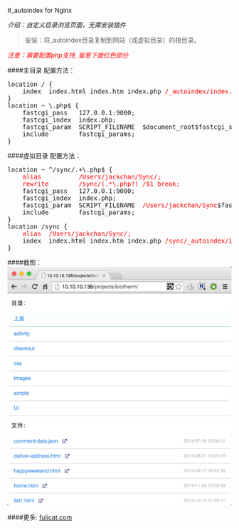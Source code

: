 #_autoindex for Nginx

*介绍：自定义目录浏览页面，无需安装插件*

>安装：将_autoindex目录复制到网站（或虚拟目录）的根目录。

*<font color="red">注意：需要配置php支持, 留意下面红色部分</font>*


####主目录 配置方法：
<pre>
location / {
    index  index.html index.htm index.php <font color="red">/_autoindex/index.php</font>;
}
location ~ \.php$ {
    fastcgi_pass   127.0.0.1:9000;
    fastcgi_index  index.php;
    fastcgi_param  SCRIPT_FILENAME  $document_root$fastcgi_script_name;
    include        fastcgi_params;
}
</pre>



####虚拟目录 配置方法：
<pre>
location ~ ^/sync/.+\.php$ {
    <font color="red">alias          /Users/jackchan/Sync/;</font>
    <font color="red">rewrite        /sync/(.*\.php?) /$1 break;</font>
    fastcgi_pass   127.0.0.1:9000;
    fastcgi_index  index.php;
    fastcgi_param  SCRIPT_FILENAME  <font color="red">/Users/jackchan/Sync</font>$fastcgi_script_name;
    include        fastcgi_params;
}
location /sync {
    <font color="red">alias  /Users/jackchan/Sync/;</font>
    index  index.html index.htm index.php <font color="red">/sync/_autoindex/index.php</font>;
}
</pre>


####截图：
![image](/screenshot.png)


####更多: [fulicat.com](http://fulicat.com)

